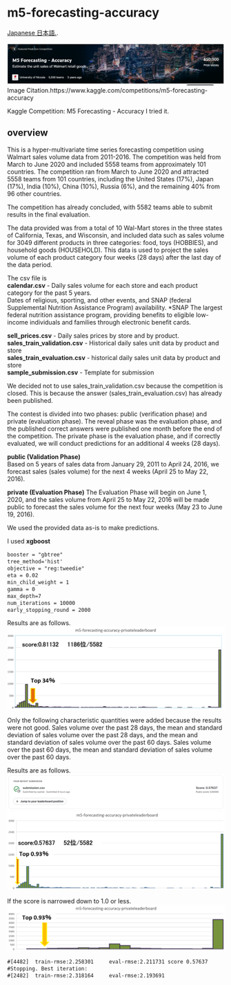 # m5-forecasting-accuracy  
[Japanese 日本語.](https://github.com/Sanaxen/m5-forecasting-accuracy/blob/master/README_jp.md).

<img src="./images/image1en.png"/>  
Image Citation.https://www.kaggle.com/competitions/m5-forecasting-accuracy  

Kaggle Competition: M5 Forecasting - Accuracy I tried it.  

## overview
This is a hyper-multivariate time series forecasting competition using Walmart sales volume data from 2011-2016.
The competition was held from March to June 2020 and included 5558 teams from approximately 101 countries.
The competition ran from March to June 2020 and attracted 5558 teams from 101 countries, including the United States (17%), Japan (17%), India (10%), China (10%), Russia (6%), and the remaining 40% from 96 other countries.  

The competition has already concluded, with 5582 teams able to submit results in the final evaluation.  

The data provided was from a total of 10 Wal-Mart stores in the three states of California, Texas, and Wisconsin, and included data such as sales volume for 3049 different products in three categories: food, toys (HOBBIES), and household goods (HOUSEHOLD). This data is used to project the sales volume of each product category four weeks (28 days) after the last day of the data period.

The csv file is  
**calendar.csv** - Daily sales volume for each store and each product category for the past 5 years.  
Dates of religious, sporting, and other events, and SNAP (federal Supplemental Nutrition Assistance Program) availability.
*SNAP The largest federal nutrition assistance program, providing benefits to eligible low-income individuals and families through electronic benefit cards.

**sell_prices.csv** - Daily sales prices by store and by product.  
**sales_train_validation.csv** - Historical daily sales unit data by product and store  
**sales_train_evaluation.csv** - historical daily sales unit data by product and store  
**sample_submission.csv** - Template for submission  

We decided not to use sales_train_validation.csv because the competition is closed.
This is because the answer (sales_train_evaluation.csv) has already been published.  

The contest is divided into two phases: public (verification phase) and private (evaluation phase). The reveal phase was the evaluation phase, and the published correct answers were published one month before the end of the competition. The private phase is the evaluation phase, and if correctly evaluated, we will conduct predictions for an additional 4 weeks (28 days).

**public (Validation Phase)**  
Based on 5 years of sales data from January 29, 2011 to April 24, 2016, we forecast sales (sales volume) for the next 4 weeks (April 25 to May 22, 2016).  

**private (Evaluation Phase)** 
The Evaluation Phase will begin on June 1, 2020, and the sales volume from April 25 to May 22, 2016 will be made public to forecast the sales volume for the next four weeks (May 23 to June 19, 2016).  

We used the provided data as-is to make predictions.  

I used **xgboost**    
```
booster = "gbtree"  
tree_method='hist'  
objective = "reg:tweedie"  
eta = 0.02  
min_child_weight = 1  
gamma = 0  
max_depth=7  
num_iterations = 10000  
early_stopping_round = 2000  
```
Results are as follows.  
<img src="./images/image2.png"/>  

Only the following characteristic quantities were added because the results were not good.
Sales volume over the past 28 days, the mean and standard deviation of sales volume over the past 28 days, and the mean and standard deviation of sales volume over the past 60 days.
Sales volume over the past 60 days, the mean and standard deviation of sales volume over the past 60 days.

Results are as follows.  
<img src="./images/image3.png"/>  
<img src="./images/image4.png"/>  

If the score is narrowed down to 1.0 or less.  
<img src="./images/image5.png"/>  

```
#[4482]  train-rmse:2.258301     eval-rmse:2.211731 score 0.57637
#Stopping. Best iteration:
#[2482]  train-rmse:2.318164     eval-rmse:2.193691
```
